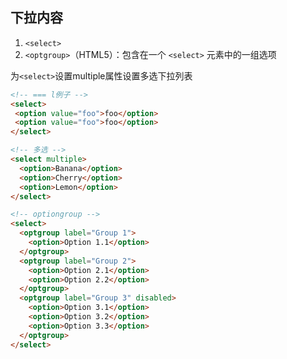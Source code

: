 
## 下拉内容
1. `<select>`
2. `<optgroup>`（HTML5）：包含在一个 `<select>` 元素中的一组选项

为`<select>`设置multiple属性设置多选下拉列表

```html
<!-- === l例子 -->
<select>
 <option value="foo">foo</option>
 <option value="foo">foo</option>
</select>

<!-- 多选 -->
<select multiple>
  <option>Banana</option>
  <option>Cherry</option>
  <option>Lemon</option>
</select>

<!-- optiongroup -->
<select>
  <optgroup label="Group 1">
    <option>Option 1.1</option>
  </optgroup> 
  <optgroup label="Group 2">
    <option>Option 2.1</option>
    <option>Option 2.2</option>
  </optgroup>
  <optgroup label="Group 3" disabled>
    <option>Option 3.1</option>
    <option>Option 3.2</option>
    <option>Option 3.3</option>
  </optgroup>
</select>
```